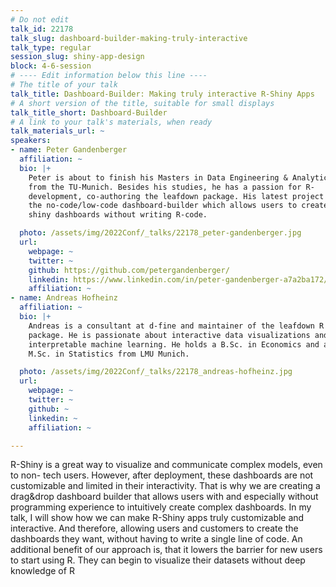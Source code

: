 ```yaml
---
# Do not edit
talk_id: 22178
talk_slug: dashboard-builder-making-truly-interactive
talk_type: regular
session_slug: shiny-app-design
block: 4-6-session
# ---- Edit information below this line ----
# The title of your talk
talk_title: Dashboard-Builder: Making truly interactive R-Shiny Apps
# A short version of the title, suitable for small displays
talk_title_short: Dashboard-Builder
# A link to your talk's materials, when ready
talk_materials_url: ~
speakers:
- name: Peter Gandenberger
  affiliation: ~
  bio: |+
    Peter is about to finish his Masters in Data Engineering & Analytics
    from the TU-Munich. Besides his studies, he has a passion for R-
    development, co-authoring the leafdown package. His latest project is
    the no-code/low-code dashboard-builder which allows users to create
    shiny dashboards without writing R-code.

  photo: /assets/img/2022Conf/_talks/22178_peter-gandenberger.jpg
  url:
    webpage: ~
    twitter: ~
    github: https://github.com/petergandenberger/
    linkedin: https://www.linkedin.com/in/peter-gandenberger-a7a2ba172/
    affiliation: ~
- name: Andreas Hofheinz
  affiliation: ~
  bio: |+
    Andreas is a consultant at d-fine and maintainer of the leafdown R
    package. He is passionate about interactive data visualizations and
    interpretable machine learning. He holds a B.Sc. in Economics and an
    M.Sc. in Statistics from LMU Munich.

  photo: /assets/img/2022Conf/_talks/22178_andreas-hofheinz.jpg
  url:
    webpage: ~
    twitter: ~
    github: ~
    linkedin: ~
    affiliation: ~

---
```


<!-- ABSTRACT ----
Please write abstract below. You may use simple markdown (links, code style, bold, italics)
-->

R-Shiny is a great way to visualize and communicate complex models, even to non-
tech users. However, after deployment, these dashboards are not customizable
and limited in their interactivity. That is why we are creating a drag&drop
dashboard builder that allows users with and especially without programming
experience to intuitively create complex dashboards. In my talk, I will show
how we can make R-Shiny apps truly customizable and interactive. And therefore,
allowing users and customers to create the dashboards they want, without having
to write a single line of code. An additional benefit of our approach is,
that it lowers the barrier for new users to start using R. They can begin to
visualize their datasets without deep knowledge of R
